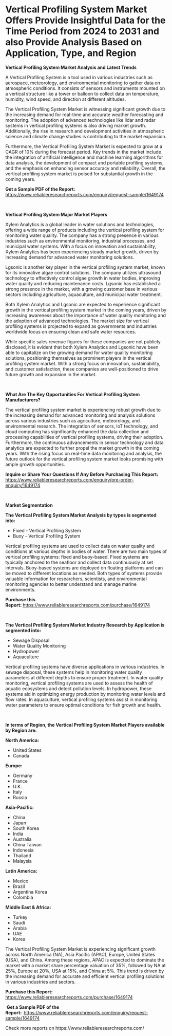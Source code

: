 <p><h1>Vertical Profiling System Market Offers Provide Insightful Data for the Time Period from 2024 to 2031 and also Provide Analysis Based on Application, Type, and Region</h1></p><p><strong>Vertical Profiling System Market Analysis and Latest Trends</strong></p>
<p><p>A Vertical Profiling System is a tool used in various industries such as aerospace, meteorology, and environmental monitoring to gather data on atmospheric conditions. It consists of sensors and instruments mounted on a vertical structure like a tower or balloon to collect data on temperature, humidity, wind speed, and direction at different altitudes.</p><p>The Vertical Profiling System Market is witnessing significant growth due to the increasing demand for real-time and accurate weather forecasting and monitoring. The adoption of advanced technologies like lidar and radar systems in vertical profiling systems is also driving market growth. Additionally, the rise in research and development activities in atmospheric science and climate change studies is contributing to the market expansion.</p><p>Furthermore, the Vertical Profiling System Market is expected to grow at a CAGR of 10% during the forecast period. Key trends in the market include the integration of artificial intelligence and machine learning algorithms for data analysis, the development of compact and portable profiling systems, and the emphasis on enhancing sensor accuracy and reliability. Overall, the vertical profiling system market is poised for substantial growth in the coming years.</p></p>
<p><strong>Get a Sample PDF of the Report:&nbsp;</strong> <a href="https://www.reliableresearchreports.com/enquiry/request-sample/1649174">https://www.reliableresearchreports.com/enquiry/request-sample/1649174</a></p>
<p>&nbsp;</p>
<p><strong>Vertical Profiling System Major Market Players</strong></p>
<p><p>Xylem Analytics is a global leader in water solutions and technologies, offering a wide range of products including the vertical profiling system for monitoring water quality. The company has a strong presence in various industries such as environmental monitoring, industrial processes, and municipal water systems. With a focus on innovation and sustainability, Xylem Analytics has been experiencing steady market growth, driven by increasing demand for advanced water monitoring solutions.</p><p>Lgsonic is another key player in the vertical profiling system market, known for its innovative algae control solutions. The company utilizes ultrasound technology to effectively control algae growth in water bodies, improving water quality and reducing maintenance costs. Lgsonic has established a strong presence in the market, with a growing customer base in various sectors including agriculture, aquaculture, and municipal water treatment.</p><p>Both Xylem Analytics and Lgsonic are expected to experience significant growth in the vertical profiling system market in the coming years, driven by increasing awareness about the importance of water quality monitoring and the adoption of advanced technologies. The market size for vertical profiling systems is projected to expand as governments and industries worldwide focus on ensuring clean and safe water resources.</p><p>While specific sales revenue figures for these companies are not publicly disclosed, it is evident that both Xylem Analytics and Lgsonic have been able to capitalize on the growing demand for water quality monitoring solutions, positioning themselves as prominent players in the vertical profiling system market. With a strong focus on innovation, sustainability, and customer satisfaction, these companies are well-positioned to drive future growth and expansion in the market.</p></p>
<p>&nbsp;</p>
<p><strong>What Are The Key Opportunities For Vertical Profiling System Manufacturers?</strong></p>
<p><p>The vertical profiling system market is experiencing robust growth due to the increasing demand for advanced monitoring and analysis solutions across various industries such as agriculture, meteorology, and environmental research. The integration of sensors, IoT technology, and cloud computing has significantly enhanced the data collection and processing capabilities of vertical profiling systems, driving their adoption. Furthermore, the continuous advancements in sensor technology and data analytics are expected to further propel the market growth in the coming years. With the rising focus on real-time data monitoring and analysis, the future outlook for the vertical profiling system market looks promising with ample growth opportunities.</p></p>
<p><strong>Inquire or Share Your Questions If Any Before Purchasing This Report:</strong> <a href="https://www.reliableresearchreports.com/enquiry/pre-order-enquiry/1649174">https://www.reliableresearchreports.com/enquiry/pre-order-enquiry/1649174</a></p>
<p>&nbsp;</p>
<p><strong>Market Segmentation</strong></p>
<p><strong>The Vertical Profiling System Market Analysis by types is segmented into:</strong></p>
<p><ul><li>Fixed - Vertical Profiling System</li><li>Buoy - Vertical Profiling System</li></ul></p>
<p><p>Vertical profiling systems are used to collect data on water quality and conditions at various depths in bodies of water. There are two main types of vertical profiling systems: fixed and buoy-based. Fixed systems are typically anchored to the seafloor and collect data continuously at set intervals. Buoy-based systems are deployed on floating platforms and can be moved to different locations as needed. Both types of systems provide valuable information for researchers, scientists, and environmental monitoring agencies to better understand and manage marine environments.</p></p>
<p><strong>Purchase this Report:&nbsp;</strong><a href="https://www.reliableresearchreports.com/purchase/1649174">https://www.reliableresearchreports.com/purchase/1649174</a></p>
<p>&nbsp;</p>
<p><strong>The Vertical Profiling System Market Industry Research by Application is segmented into:</strong></p>
<p><ul><li>Sewage Disposal</li><li>Water Quality Monitoring</li><li>Hydropower</li><li>Aquaculture</li></ul></p>
<p><p>Vertical profiling systems have diverse applications in various industries. In sewage disposal, these systems help in monitoring water quality parameters at different depths to ensure proper treatment. In water quality monitoring, vertical profiling systems are used to assess the health of aquatic ecosystems and detect pollution levels. In hydropower, these systems aid in optimizing energy production by monitoring water levels and flow rates. In aquaculture, vertical profiling systems assist in monitoring water parameters to ensure optimal conditions for fish growth and health.</p></p>
<p>&nbsp;</p>
<p><strong>In terms of Region, the Vertical Profiling System Market Players available by Region are:</strong></p>
<p>
    <p> <strong> North America: </strong>
        <ul>
            <li>United States</li>
            <li>Canada</li>
        </ul>
        </p> 
    <p> <strong> Europe: </strong>
        <ul>
            <li>Germany</li>
            <li>France</li>
            <li>U.K.</li>
            <li>Italy</li>
            <li>Russia</li>
        </ul>
        </p> 
    <p> <strong> Asia-Pacific: </strong>
        <ul>
            <li>China</li>
            <li>Japan</li>
            <li>South Korea</li>
            <li>India</li>
            <li>Australia</li>
            <li>China Taiwan</li>
            <li>Indonesia</li>
            <li>Thailand</li>
            <li>Malaysia</li>
        </ul>
        </p> 
    <p> <strong> Latin America: </strong>
        <ul>
            <li>Mexico</li>
            <li>Brazil</li>
            <li>Argentina Korea</li>
            <li>Colombia</li>
        </ul>
        </p> 
    <p> <strong> Middle East & Africa: </strong>
        <ul>
            <li>Turkey</li>
            <li>Saudi</li>
            <li>Arabia</li>
            <li>UAE</li>
            <li>Korea</li>
        </ul>
    </p>
    </p>
<p><p>The Vertical Profiling System Market is experiencing significant growth across North America (NA), Asia Pacific (APAC), Europe, United States (USA), and China. Among these regions, APAC is expected to dominate the market with a market share percentage valuation of 35%, followed by NA at 25%, Europe at 20%, USA at 15%, and China at 5%. This trend is driven by the increasing demand for accurate and efficient vertical profiling solutions in various industries and sectors.</p></p>
<p><strong>Purchase this Report: </strong><a href="https://www.reliableresearchreports.com/purchase/1649174">https://www.reliableresearchreports.com/purchase/1649174</a></p>
<p>&nbsp;<strong>Get a Sample PDF of the Report:&nbsp;&nbsp;</strong><a href="https://www.reliableresearchreports.com/enquiry/request-sample/1649174">https://www.reliableresearchreports.com/enquiry/request-sample/1649174</a></p>
<p><strong></strong></p>
<p>Check more reports on https://www.reliableresearchreports.com/</p>